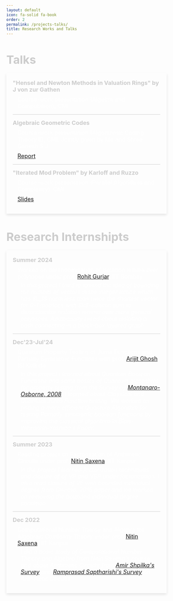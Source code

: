 ```yaml
---
layout: default
icon: fa-solid fa-book
order: 2
permalink: /projects-talks/
title: Research Works and Talks
---
```


<style>
.internship-container, .talks-container {
    max-width: 800px;
    margin: 20px auto;
    box-shadow: 0 4px 8px rgba(0, 0, 0, 0.1);
    padding: 20px;
}

.internship-header, .talks-header {
    font-size: 36px;
    font-weight: bold;
    color: #ccc;
    margin-bottom: 10px;
}

.internship-item, .talk-item {
    margin-bottom: 15px;
    display: flex;
    flex-direction: column;
    align-items: flex-start;
}

.internship-time, .talk-title {
    font-size: 18px;
    color: #ccc;
    font-weight: bold;
}

.internship-description, .talk-description {
    font-size: 18px;
    color: #fff;
    margin-top: 10px;
    margin-left: 15px;
}

.internship-abstract {
    font-size: 18px;
    color: #fff;
    margin-top: 6px;
    margin-left: 25px;
    font-style: italic;
}

.internship-item:not(:last-child), .talk-item:not(:last-child) {
    border-bottom: 1px solid #ccc;
    padding-bottom: 15px;
}

.talk-slides {
    margin-top: 10px;
    margin-left: 15px;
    font-size: 18px;
    color: #ccc;
}
</style>
<h2 class="internship-header">Talks</h2>
 <div class="talks-container">        
        <div class="talk-item">
            <div class="talk-title">"Hensel and Newton Methods in Valuation Rings" by J von zur Gathen</div>
            <div class="talk-description">Course-work presentation (Algebra and Computation), CMI</div>
            <!-- <div class="talk-slides"><a href="https://somnathbtcjee.github.io/presentation/Timed_Aut.pdf">Slides</a></div> -->
        </div>
        <div class="talk-item">
            <div class="talk-title">Algebraic Geometric Codes</div>
            <div class="talk-description">Course-work presentation (Algorithmic Coding Theory II), CMI.  Jointly given by Me and  Shree Ganesh S J</div>
            <div class="talk-slides"><a href="https://sohamch08.github.io/assets/act-report.pdf">Report</a></div>
        </div>
        <div class="talk-item">
            <div class="talk-title">"Iterated Mod Problem" by Karloff and Ruzzo</div>
            <div class="talk-description">Course-work presentation (Parallel Algorithms and Complexity), CMI</div>
            <div class="talk-slides"><a href="https://sohamch08.github.io/assets/parallel-presentation-iterated-mod.pdf">Slides</a></div>
        </div>
        <!-- Add more talk items as needed -->
    </div>
<h2 class="internship-header">Research Internshipts</h2>
<div class="internship-container">
    <div class="internship-item">
        <div class="internship-time">Summer 2024</div>
        <div class="internship-description">Worked on derandomization of isolation lemma over polytopes under prof. <a href="https://www.cse.iitb.ac.in/~rgurjar/">Rohit Gurjar</a>, IIT Bombay</div>
        <div class="internship-abstract">In this project I tried to extend the idea of bounding the number of vectors in the integer lattice which has $L_1$ norm less than twice the shortest vector for 0-1 matrices with $k$-column sum to derandomize isolation lemma over more general polytopes. Additionally I  read about isolating a path connecting in a black-box layered graph.</div>
    </div>
    <div class="internship-item">
        <div class="internship-time">Dec'23-Jul'24</div>
        <div class="internship-description">Quantum Property Testing of Junta Functions and Partially Symmetric Functions with prof. <a href="https://sites.google.com/site/homepagearijitghosh/">Arijit Ghosh</a>, ISI Kolkata</div>
        <div class="internship-abstract">In this project I learned about Quantum Boolean Functions and some basics of Quantum algorithms for property testing from the Survey by <a href="https://arxiv.org/abs/0810.2435">Montanaro-Osborne, 2008</a>. I learned about Classical and Quantum Junta Function testing. We worked on finding a more efficient Quantum Algorithm for testing Paritally symmetric boolean functions by improving the classical  algorithm in Blais-Weinstein-Yoshida's Paper.</div>
    </div>
    <div class="internship-item">
        <div class="internship-time">Summer 2023</div>
        <div class="internship-description">Reading project on Factorization of Arithmetic Circuits under prof. <a href="https://www.cse.iitk.ac.in/users/nitin/">Nitin Saxena</a>, IIT Kanpur</div>
        <div class="internship-abstract">In the project I learned factorization techniques and closure of of VP and VBP under factorization. I also read closure of VF with bounded individual degree from Oliviera, 2016 paper and we worked on removing the bounded individual degree condition</div>
    </div>
    <div class="internship-item">
        <div class="internship-time">Dec 2022</div>
        <div class="internship-description">Computational Number Theroy and Algebra for Algebraic Comlexity Theory under prof. <a href="https://www.cse.iitk.ac.in/users/nitin/">Nitin Saxena</a>, IIT Kanpur</div>
        <div class="internship-abstract">I did a basic study of  Computational Number Theory and Algebra from Nitin Saxena's course and about Arithmetic Circuits from  <a href="https://www.nowpublishers.com/article/Details/TCS-039">Amir Shpilka's Survey</a> and 
	<a href="https://github.com/dasarpmar/lowerbounds-survey">Ramprasad Saptharishi's Survey</a> on Arithmetic Circuits.</div>
    </div>
</div>

